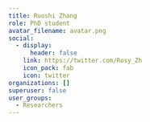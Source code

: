 ```yaml
---
title: Ruoshi Zhang
role: PhD student
avatar_filename: avatar.png
social:
  - display:
      header: false
    link: https://twitter.com/Rosy_Zh
    icon_pack: fab
    icon: twitter
organizations: []
superuser: false
user_groups:
  - Researchers
---
```


